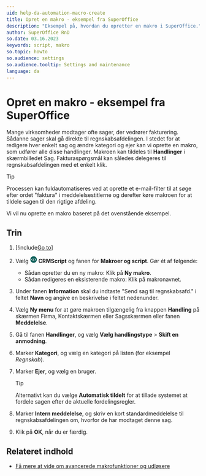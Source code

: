 ```yaml
---
uid: help-da-automation-macro-create
title: Opret en makro - eksempel fra SuperOffice
description: "Eksempel på, hvordan du opretter en makro i SuperOffice."
author: SuperOffice RnD
so.date: 03.16.2023
keywords: script, makro
so.topic: howto
so.audience: settings
so.audience.tooltip: Settings and maintenance
language: da
---
```


# Opret en makro - eksempel fra SuperOffice

Mange virksomheder modtager ofte sager, der vedrører fakturering. Sådanne sager skal gå direkte til regnskabsafdelingen. I stedet for at redigere hver enkelt sag og ændre kategori og ejer kan vi oprette en makro, som udfører alle disse handlinger. Makroen kan tildeles til **Handlinger** i skærmbilledet Sag. Fakturaspørgsmål kan således delegeres til regnskabsafdelingen med et enkelt klik.

> [!TIP]
> Processen kan fuldautomatiseres ved at oprette et e-mail-filter til at søge efter ordet "faktura" i meddelelsestitlerne og derefter køre makroen for at tildele sagen til den rigtige afdeling.

Vi vil nu oprette en makro baseret på det ovenstående eksempel.

## Trin

1. [!include[Go to](../../../learn/includes/goto-sm.md)]

1. Vælg ![ikonet][img2] **CRMScript** og fanen for **Makroer og script**. Gør ét af følgende:
    * Sådan opretter du en ny makro: Klik på **Ny makro**.
    * Sådan redigeres en eksisterende makro: Klik på makronavnet.

1. Under fanen **Information** skal du indtaste "Send sag til regnskabsafd." i feltet **Navn** og angive en beskrivelse i feltet nedenunder.

1. Vælg **Ny menu** for at gøre makroen tilgængelig fra knappen **Handling** på skærmen Firma, Kontaktskærmen eller Sagsskærmen eller fanen **Meddelelse**.

1. Gå til fanen **Handlinger**, og vælg **Vælg handlingstype** &gt; **Skift en anmodning**.

1. Marker **Kategori**, og vælg en kategori på listen (for eksempel *Regnskab*).

1. Marker **Ejer**, og vælg en bruger.

    > [!TIP]
    > Alternativt kan du vælge **Automatisk tildelt** for at tillade systemet at fordele sagen efter de aktuelle fordelingsregler.

1. Marker **Intern meddelelse**, og skriv en kort standardmeddelelse til regnskabsafdelingen om, hvorfor de har modtaget denne sag.

1. Klik på **OK**, når du er færdig.

## Relateret indhold

* [Få mere at vide om avancerede makrofunktioner og udløsere][1]

<!-- Referenced links -->
[1]: trigger.md

<!-- Referenced images -->
[img2]: ../../../../../common/icons/nav-admin-crmscript-active.png
